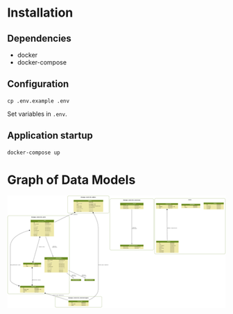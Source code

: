 # Installation

## Dependencies

  - docker
  - docker-compose

## Configuration

    cp .env.example .env

Set variables in `.env`.
 
## Application startup

    docker-compose up

# Graph of Data Models

![Neural Resume model](doc/img/project_graph.png)
